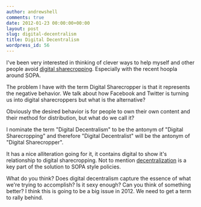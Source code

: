 ```yaml
---
author: andrewshell
comments: true
date: 2012-01-23 00:00:00+00:00
layout: post
slug: digital-decentralism
title: Digital Decentralism
wordpress_id: 56
---
```


I've been very interested in thinking of clever ways to help myself and other people avoid [digital sharecropping](http://www.roughtype.com/archives/2011/08/digital_sharecr.php). Especially with the recent hoopla around SOPA.

The problem I have with the term Digital Sharecropper is that it represents the negative behavior.  We talk about how Facebook and Twitter is turning us into digital sharecroppers but what is the alternative?

Obviously the desired behavior is for people to own their own content and their method for distribution, but what do we call it?

I nominate the term "Digital Decentralism" to be the antonym of "Digital Sharecropping" and therefore "Digital Decentralist" will be the antonym of "Digital Sharecropper".

It has a nice alliteration going for it, it contains digital to show it's relationship to digital sharecropping.  Not to mention [decentralization](http://scripting.com/stories/2012/01/17/sopasOtherMessageDecentral.html) is a key part of the solution to SOPA style policies.

What do you think? Does digital decentralism capture the essence of what we're trying to accomplish? Is it sexy enough?  Can you think of something better?  I think this is going to be a big issue in 2012.  We need to get a term to rally behind.

